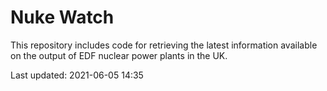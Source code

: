# Nuke Watch

This repository includes code for retrieving the latest information available on the output of EDF nuclear power plants in the UK.

Last updated: 2021-06-05 14:35
